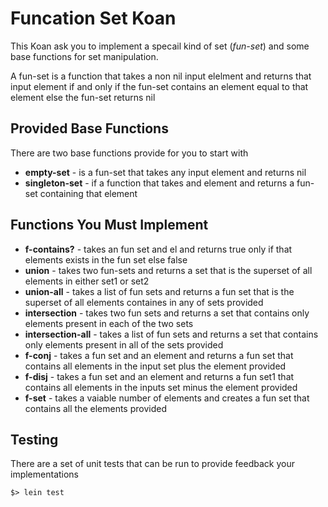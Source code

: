 # Funcation Set Koan

This Koan ask you to implement a specail kind of set (_fun-set_) and some base
functions for set manipulation. 

A fun-set is a function that takes a non nil input elelment and
returns that input element if and only if the fun-set contains an
element equal to that element else the fun-set returns nil


## Provided Base Functions

There are two base functions provide for you to start with

* __empty-set__ - is a fun-set that takes any input element and returns
  nil
* __singleton-set__ - if a function that takes and element and returns a
  fun-set containing that element

## Functions You Must Implement

* __f-contains?__ - takes an fun set and el and returns true only if that
  elements exists in the fun set else false
* __union__ - takes two fun-sets and returns a set that is the superset
  of all elements in either set1 or set2
* __union-all__ - takes a list of fun sets and returns a fun set that is the
  superset of all elements containes in any of sets provided
* __intersection__ - takes two fun sets and returns a set that contains only
  elements present in each of the two sets
* __intersection-all__ - takes a list of fun sets and returns a set that contains
  only elements present in all of the sets provided
* __f-conj__ - takes a fun set and an element and returns a fun set
  that contains all elements in the input set plus the
  element provided
* __f-disj__ - takes a fun set and an element and returns a fun set1
  that contains all elements in the inputs set minus the
  element provided
* __f-set__ - takes a vaiable number of  elements and creates a fun set
  that contains all the elements provided

## Testing

There are a set of unit tests that can be run to provide feedback your
implementations

```
$> lein test
```

